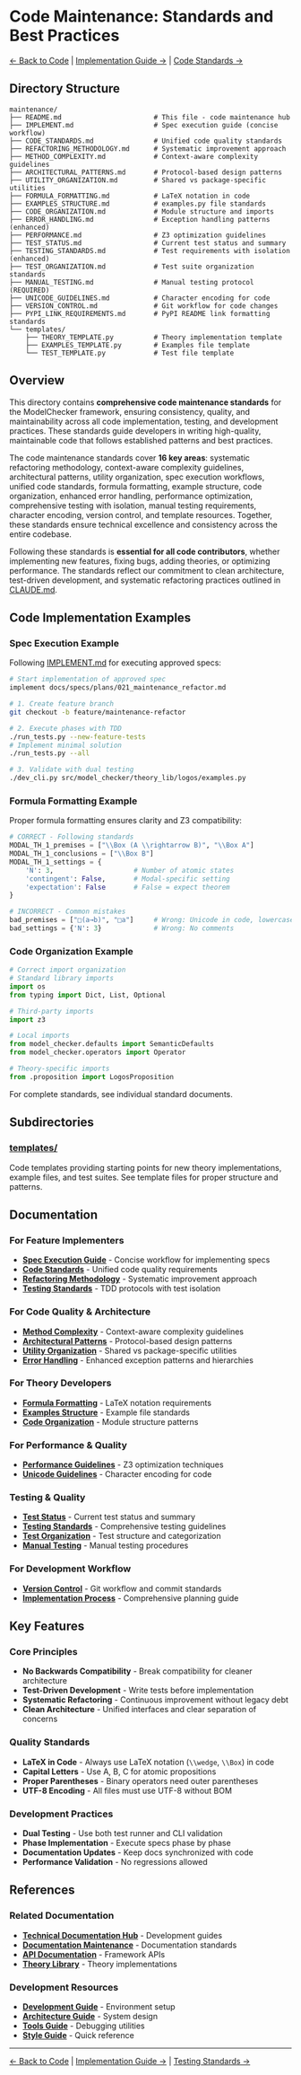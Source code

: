# Code Maintenance: Standards and Best Practices

[← Back to Code](../README.md) | [Implementation Guide →](IMPLEMENT.md) | [Code Standards →](CODE_STANDARDS.md)

## Directory Structure

```
maintenance/
├── README.md                       # This file - code maintenance hub
├── IMPLEMENT.md                    # Spec execution guide (concise workflow)
├── CODE_STANDARDS.md               # Unified code quality standards
├── REFACTORING_METHODOLOGY.md      # Systematic improvement approach
├── METHOD_COMPLEXITY.md            # Context-aware complexity guidelines
├── ARCHITECTURAL_PATTERNS.md       # Protocol-based design patterns
├── UTILITY_ORGANIZATION.md         # Shared vs package-specific utilities
├── FORMULA_FORMATTING.md           # LaTeX notation in code
├── EXAMPLES_STRUCTURE.md           # examples.py file standards
├── CODE_ORGANIZATION.md            # Module structure and imports
├── ERROR_HANDLING.md               # Exception handling patterns (enhanced)
├── PERFORMANCE.md                  # Z3 optimization guidelines
├── TEST_STATUS.md                  # Current test status and summary
├── TESTING_STANDARDS.md            # Test requirements with isolation (enhanced)
├── TEST_ORGANIZATION.md            # Test suite organization standards
├── MANUAL_TESTING.md               # Manual testing protocol (REQUIRED)
├── UNICODE_GUIDELINES.md           # Character encoding for code
├── VERSION_CONTROL.md              # Git workflow for code changes
├── PYPI_LINK_REQUIREMENTS.md       # PyPI README link formatting standards
└── templates/
    ├── THEORY_TEMPLATE.py          # Theory implementation template
    ├── EXAMPLES_TEMPLATE.py        # Examples file template
    └── TEST_TEMPLATE.py            # Test file template
```

## Overview

This directory contains **comprehensive code maintenance standards** for the ModelChecker framework, ensuring consistency, quality, and maintainability across all code implementation, testing, and development practices. These standards guide developers in writing high-quality, maintainable code that follows established patterns and best practices.

The code maintenance standards cover **16 key areas**: systematic refactoring methodology, context-aware complexity guidelines, architectural patterns, utility organization, spec execution workflows, unified code standards, formula formatting, example structure, code organization, enhanced error handling, performance optimization, comprehensive testing with isolation, manual testing requirements, character encoding, version control, and template resources. Together, these standards ensure technical excellence and consistency across the entire codebase.

Following these standards is **essential for all code contributors**, whether implementing new features, fixing bugs, adding theories, or optimizing performance. The standards reflect our commitment to clean architecture, test-driven development, and systematic refactoring practices outlined in [CLAUDE.md](../CLAUDE.md).

## Code Implementation Examples

### Spec Execution Example

Following [IMPLEMENT.md](IMPLEMENT.md) for executing approved specs:

```bash
# Start implementation of approved spec
implement docs/specs/plans/021_maintenance_refactor.md

# 1. Create feature branch
git checkout -b feature/maintenance-refactor

# 2. Execute phases with TDD
./run_tests.py --new-feature-tests
# Implement minimal solution
./run_tests.py --all

# 3. Validate with dual testing
./dev_cli.py src/model_checker/theory_lib/logos/examples.py
```

### Formula Formatting Example

Proper formula formatting ensures clarity and Z3 compatibility:

```python
# CORRECT - Following standards
MODAL_TH_1_premises = ["\\Box (A \\rightarrow B)", "\\Box A"]
MODAL_TH_1_conclusions = ["\\Box B"]
MODAL_TH_1_settings = {
    'N': 3,                    # Number of atomic states
    'contingent': False,       # Modal-specific setting
    'expectation': False       # False = expect theorem
}

# INCORRECT - Common mistakes
bad_premises = ["□(a→b)", "□a"]     # Wrong: Unicode in code, lowercase
bad_settings = {'N': 3}             # Wrong: No comments
```

### Code Organization Example

```python
# Correct import organization
# Standard library imports
import os
from typing import Dict, List, Optional

# Third-party imports
import z3

# Local imports
from model_checker.defaults import SemanticDefaults
from model_checker.operators import Operator

# Theory-specific imports
from .proposition import LogosProposition
```

For complete standards, see individual standard documents.

## Subdirectories

### [templates/](templates/)
Code templates providing starting points for new theory implementations, example files, and test suites. See template files for proper structure and patterns.

## Documentation

### For Feature Implementers
- **[Spec Execution Guide](IMPLEMENT.md)** - Concise workflow for implementing specs
- **[Code Standards](CODE_STANDARDS.md)** - Unified code quality requirements
- **[Refactoring Methodology](REFACTORING_METHODOLOGY.md)** - Systematic improvement approach
- **[Testing Standards](TESTING_STANDARDS.md)** - TDD protocols with test isolation

### For Code Quality & Architecture
- **[Method Complexity](METHOD_COMPLEXITY.md)** - Context-aware complexity guidelines
- **[Architectural Patterns](ARCHITECTURAL_PATTERNS.md)** - Protocol-based design patterns
- **[Utility Organization](UTILITY_ORGANIZATION.md)** - Shared vs package-specific utilities
- **[Error Handling](ERROR_HANDLING.md)** - Enhanced exception patterns and hierarchies

### For Theory Developers
- **[Formula Formatting](FORMULA_FORMATTING.md)** - LaTeX notation requirements
- **[Examples Structure](EXAMPLES_STRUCTURE.md)** - Example file standards
- **[Code Organization](CODE_ORGANIZATION.md)** - Module structure patterns

### For Performance & Quality
- **[Performance Guidelines](PERFORMANCE.md)** - Z3 optimization techniques
- **[Unicode Guidelines](UNICODE_GUIDELINES.md)** - Character encoding for code

### Testing & Quality
- **[Test Status](TEST_STATUS.md)** - Current test status and summary
- **[Testing Standards](TESTING_STANDARDS.md)** - Comprehensive testing guidelines
- **[Test Organization](TEST_ORGANIZATION.md)** - Test structure and categorization  
- **[Manual Testing](MANUAL_TESTING.md)** - Manual testing procedures

### For Development Workflow
- **[Version Control](VERSION_CONTROL.md)** - Git workflow and commit standards
- **[Implementation Process](../docs/IMPLEMENTATION.md)** - Comprehensive planning guide

## Key Features

### Core Principles
- **No Backwards Compatibility** - Break compatibility for cleaner architecture
- **Test-Driven Development** - Write tests before implementation
- **Systematic Refactoring** - Continuous improvement without legacy debt
- **Clean Architecture** - Unified interfaces and clear separation of concerns

### Quality Standards
- **LaTeX in Code** - Always use LaTeX notation (`\\wedge`, `\\Box`) in code
- **Capital Letters** - Use A, B, C for atomic propositions
- **Proper Parentheses** - Binary operators need outer parentheses
- **UTF-8 Encoding** - All files must use UTF-8 without BOM

### Development Practices
- **Dual Testing** - Use both test runner and CLI validation
- **Phase Implementation** - Execute specs phase by phase
- **Documentation Updates** - Keep docs synchronized with code
- **Performance Validation** - No regressions allowed

## References

### Related Documentation
- **[Technical Documentation Hub](../docs/README.md)** - Development guides
- **[Documentation Maintenance](../../Docs/maintenance/README.md)** - Documentation standards
- **[API Documentation](../src/model_checker/README.md)** - Framework APIs
- **[Theory Library](../src/model_checker/theory_lib/README.md)** - Theory implementations

### Development Resources
- **[Development Guide](../docs/DEVELOPMENT.md)** - Environment setup
- **[Architecture Guide](../docs/ARCHITECTURE.md)** - System design
- **[Tools Guide](../docs/TOOLS.md)** - Debugging utilities
- **[Style Guide](../docs/STYLE_GUIDE.md)** - Quick reference

---

[← Back to Code](../README.md) | [Implementation Guide →](IMPLEMENT.md) | [Testing Standards →](TESTING_STANDARDS.md)
